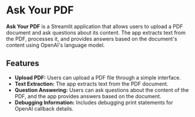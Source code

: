 # Ask Your PDF

**Ask Your PDF** is a Streamlit application that allows users to upload a PDF document and ask questions about its content. The app extracts text from the PDF, processes it, and provides answers based on the document's content using OpenAI's language model.

## Features

- **Upload PDF:** Users can upload a PDF file through a simple interface.
- **Text Extraction:** The app extracts text from the PDF document.
- **Question Answering:** Users can ask questions about the content of the PDF, and the app provides answers based on the document.
- **Debugging Information:** Includes debugging print statements for OpenAI callback details.
